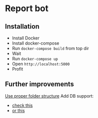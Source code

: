 # Report bot

## Installation

* Install Docker
* Install docker-compose
* Run `docker-compose build` from top dir
* Wait
* Run `docker-compose up`
* Open `http://localhost:5000`
* Profit

## Further improvements

[Use proper folder structure](https://github.com/hack4impact/flask-base)
Add DB support:
* [check this](https://flask-sqlalchemy.palletsprojects.com/en/2.x/quickstart/#quickstart)
* [or this](https://github.com/mehemken/docker-flask-postgres/blob/master/app/app.py)
